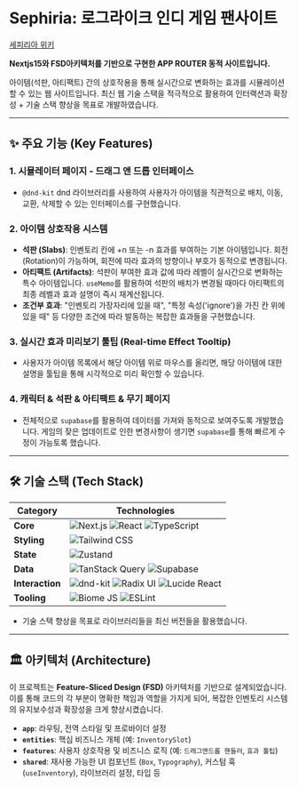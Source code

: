 # Sephiria: 로그라이크 인디 게임 팬사이트

[세피리아 위키](https//sephiria.wiki)

**Nextjs15와 FSD아키텍처를 기반으로 구현한 APP ROUTER 동적 사이트입니다.**

아이템(석판, 아티팩트) 간의 상호작용을 통해 실시간으로 변화하는 효과를 시뮬레이션할 수 있는 웹 사이트입니다. 최신 웹 기술 스택을 적극적으로 활용하여 인터랙션과 확장성 + 기술 스택 향상을 목표로 개발하였습니다.

---

## ✨ 주요 기능 (Key Features)

### 1. 시뮬레이터 페이지 - 드래그 앤 드롭 인터페이스
- `@dnd-kit` dnd 라이브러리를 사용하여 사용자가 아이템을 직관적으로 배치, 이동, 교환, 삭제할 수 있는 인터페이스를 구현했습니다.

### 2. 아이템 상호작용 시스템 
- **석판 (Slabs)**: 인벤토리 칸에 +n 또는 -n 효과를 부여하는 기본 아이템입니다. 회전(Rotation)이 가능하며, 회전에 따라 효과의 방향이나 부호가 동적으로 변경됩니다.
- **아티팩트 (Artifacts)**: 석판이 부여한 효과 값에 따라 레벨이 실시간으로 변화하는 특수 아이템입니다. `useMemo`를 활용하여 석판의 배치가 변경될 때마다 아티팩트의 최종 레벨과 효과 설명이 즉시 재계산됩니다.
- **조건부 효과**: "인벤토리 가장자리에 있을 때", "특정 속성('ignore')을 가진 칸 위에 있을 때" 등 다양한 조건에 따라 발동하는 복잡한 효과들을 구현했습니다.

### 3. 실시간 효과 미리보기 툴팁 (Real-time Effect Tooltip)
- 사용자가 아이템 목록에서 해당 아이템 위로 마우스를 올리면, 해당 아이템에 대한 설명을 툴팁을 통해 시각적으로 미리 확인할 수 있습니다.

### 4. 캐릭터 & 석판 & 아티팩트 & 무기 페이지
- 전체적으로 `supabase`를 활용하여 데이터를 가져와 동적으로 보여주도록 개발했습니다. 게임의 잦은 업데이트로 인한 변경사항이 생기면 `supabase`를 통해 빠르게 수정이 가능토록 했습니다.

---

## 🛠️ 기술 스택 (Tech Stack)

| Category      | Technologies                                                                                                                                                                                                                                                        |
| ------------- | ------------------------------------------------------------------------------------------------------------------------------------------------------------------------------------------------------------------------------------------------------------------- |
| **Core** | ![Next.js](https://img.shields.io/badge/Next.js-15.3-black?style=for-the-badge&logo=next.js) ![React](https://img.shields.io/badge/React-19-blue?style=for-the-badge&logo=react) ![TypeScript](https://img.shields.io/badge/TypeScript-5-blue?style=for-the-badge&logo=typescript) |
| **Styling** | ![Tailwind CSS](https://img.shields.io/badge/Tailwind_CSS-4-cyan?style=for-the-badge&logo=tailwind-css)                                                                               |
| **State** | ![Zustand](https://img.shields.io/badge/Zustand-black?style=for-the-badge&logo=zustand)                                                                                                                                                                            |
| **Data** | ![TanStack Query](https://img.shields.io/badge/TanStack_Query-v5-orange?style=for-the-badge&logo=tanstack) ![Supabase](https://img.shields.io/badge/Supabase-green?style=for-the-badge&logo=supabase)                                                                      |
| **Interaction** | ![dnd-kit](https://img.shields.io/badge/@dnd--kit-gray?style=for-the-badge) ![Radix UI](https://img.shields.io/badge/Radix_UI-black?style=for-the-badge&logo=radix-ui) ![Lucide React](https://img.shields.io/badge/Lucide-black?style=for-the-badge&logo=lucide)             |
| **Tooling** | ![Biome JS](https://img.shields.io/badge/Biome_JS-blue?style=for-the-badge&logo=biome) ![ESLint](https://img.shields.io/badge/ESLint-blueviolet?style=for-the-badge&logo=eslint)                                                                                          |

- 기술 스택 향상을 목표로 라이브러리들을 최신 버전들을 활용했습니다.

---

## 🏛️ 아키텍처 (Architecture)

이 프로젝트는 **Feature-Sliced Design (FSD)** 아키텍처를 기반으로 설계되었습니다. 이를 통해 코드의 각 부분이 명확한 책임과 역할을 가지게 되어, 복잡한 인벤토리 시스템의 유지보수성과 확장성을 크게 향상시켰습니다.

- **`app`**: 라우팅, 전역 스타일 및 프로바이더 설정
- **`entities`**: 핵심 비즈니스 개체 (예: `InventorySlot`)
- **`features`**: 사용자 상호작용 및 비즈니스 로직 (예: `드래그앤드롭 핸들러`, `효과 툴팁`)
- **`shared`**: 재사용 가능한 UI 컴포넌트 (`Box`, `Typography`), 커스텀 훅 (`useInventory`), 라이브러리 설정, 타입 등

```eof
```